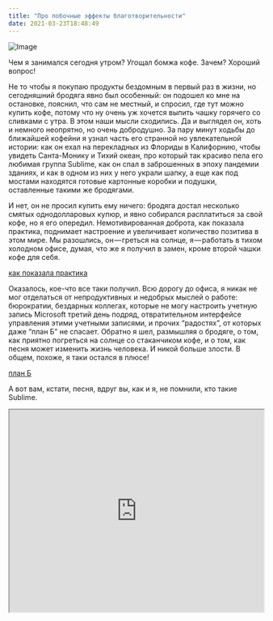 ```yaml
---
title: "Про побочные эффекты благотворительности"
date: 2021-03-23T18:48:49
---
```


![Image](https://cdn-images-1.medium.com/max/1200/1*Nc-EaEYbP8SxwIJDMXSUIg.jpeg)

Чем я занимался сегодня утром? Угощал бомжа кофе. Зачем? Хороший вопрос!

Не то чтобы я покупаю продукты бездомным в первый раз в жизни, но сегодняшний бродяга явно был особенный: он подошел ко мне на остановке, пояснил, что сам не местный, и спросил, где тут можно купить кофе, потому что ну очень уж хочется выпить чашку горячего со сливками с утра. В этом наши мысли сходились. Да и выглядел он, хоть и немного неопрятно, но очень добродушно. За пару минут ходьбы до ближайшей кофейни я узнал часть его странной но увлекательной истории: как он ехал на перекладных из Флориды в Калифорнию, чтобы увидеть Санта-Монику и Тихий океан, про который так красиво пела его любимая группа Sublime, как он спал в заброшенных в эпоху пандемии зданиях, и как в одном из них у него украли шапку, а еще как под мостами находятся готовые картонные коробки и подушки, оставленные такими же бродягами.

И нет, он не просил купить ему ничего: бродяга достал несколько смятых однодолларовых купюр, и явно собирался расплатиться за свой кофе, но я его опередил. Немотивированная доброта, как показала практика, поднимает настроение и увеличивает количество позитива в этом мире. Мы разошлись, он — греться на солнце, я — работать в тихом холодном офисе, думая, что же я получил в замен, кроме второй чашки кофе для себя.

[как показала практика](https://fo2rist-ru.medium.com/kindness-b5bc0b4cb144)

Оказалось, кое-что все таки получил. Всю дорогу до офиса, я никак не мог отделаться от непродуктивных и недобрых мыслей о работе: бюрократии, бездарных коллегах, которые не могу настроить учетную запись Microsoft третий день подряд, отвратительном интерфейсе управления этими учетными записями, и прочих “радостях”, от которых даже “план Б” не спасает. Обратно я шел, размышляя о бродяге, о том, как приятно погреться на солнце со стаканчиком кофе, и о том, как песня может изменить жизнь человека. И никой больше злости. В общем, похоже, я таки остался в плюсе!

[план Б](https://fo2rist-ru.medium.com/plan-b-9a0c2f5a6cc1)

А вот вам, кстати, песня, вдруг вы, как и я, не помнили, кто такие Sublime.

<iframe src="https://www.youtube.com/embed/AEYN5w4T_aM?feature=oembed" width="100%" height="400"></iframe>
